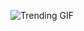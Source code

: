 ![Trending GIF](https://media3.giphy.com/media/v1.Y2lkPThiYjIxNzcyd3I4aHRncm42d3EzZzRuOXFhZWxyNWtmY2FoZzJtejNranE4NWhsOSZlcD12MV9naWZzX3NlYXJjaCZjdD1n/fryY00CO4xCz4uJuDQ/giphy.gif)
